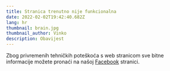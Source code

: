 ```yaml
---
title: Stranica trenutno nije funkcionalna
date: 2022-02-02T19:42:40.682Z
lang: hr
thumbnail: brain.jpg
thumbnail_author: Vinko
description: Obavijest
---
```

Zbog privremenih tehničkih poteškoća s web stranicom sve bitne informacije možete pronaći na našoj <a href="https://www.facebook.com/student.congress.of.neuroscience.neuri/" target="_blank" rel="noopener noreferrer">Facebook</a> stranici.